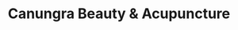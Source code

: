 ---
title: "Canungra Beauty & Acupuncture"
url: /canungra/canungra-beauty-und-acupuncture/
shop: Kosmetik
---